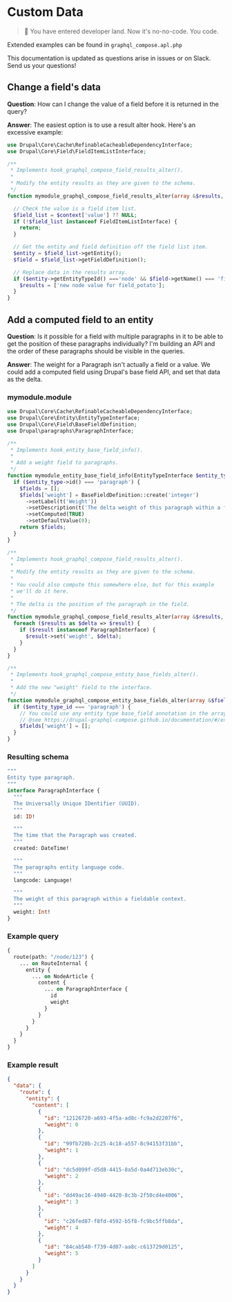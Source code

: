 # Custom Data

> :partying_face: You have entered developer land. Now it's no-no-code. You code.

Extended examples can be found in `graphql_compose.apl.php`

This documentation is updated as questions arise in issues or on Slack. Send us your questions!

## Change a field's data

**Question**: How can I change the value of a field before it is returned in the query?

**Answer**: The easiest option is to use a result alter hook. Here's an excessive example:

```php
use Drupal\Core\Cache\RefinableCacheableDependencyInterface;
use Drupal\Core\Field\FieldItemListInterface;

/**
 * Implements hook_graphql_compose_field_results_alter().
 *
 * Modify the entity results as they are given to the schema.
 */
function mymodule_graphql_compose_field_results_alter(array &$results, array $context, RefinableCacheableDependencyInterface $metadata): void {

  // Check the value is a field item list.
  $field_list = $context['value'] ?? NULL;
  if (!$field_list instanceof FieldItemListInterface) {
    return;
  }

  // Get the entity and field definition off the field list item.
  $entity = $field_list->getEntity();
  $field = $field_list->getFieldDefinition();

  // Replace data in the results array.
  if ($entity->getEntityTypeId() ==='node' && $field->getName() === 'field_potato') {
    $results = ['new node value for field_potato'];
  }
}
```

## Add a computed field to an entity

**Question**: Is it possible for a field with multiple paragraphs in it to be able to get the position of these paragraphs individually? I'm building an API and the order of these paragraphs should be visible in the queries.

**Answer**: The weight for a Paragraph isn't actually a field or a value. We could add a computed field using Drupal's base field API, and set that data as the delta.

<!-- tabs:start -->

### **mymodule.module**

```php
use Drupal\Core\Cache\RefinableCacheableDependencyInterface;
use Drupal\Core\Entity\EntityTypeInterface;
use Drupal\Core\Field\BaseFieldDefinition;
use Drupal\paragraphs\ParagraphInterface;

/**
 * Implements hook_entity_base_field_info().
 *
 * Add a weight field to paragraphs.
 */
function mymodule_entity_base_field_info(EntityTypeInterface $entity_type): ?array {
  if ($entity_type->id() === 'paragraph') {
    $fields = [];
    $fields['weight'] = BaseFieldDefinition::create('integer')
      ->setLabel(t('Weight'))
      ->setDescription(t('The delta weight of this paragraph within a fielded context.'))
      ->setComputed(TRUE)
      ->setDefaultValue(0);
    return $fields;
  }
}

/**
 * Implements hook_graphql_compose_field_results_alter().
 *
 * Modify the entity results as they are given to the schema.
 *
 * You could also compute this somewhere else, but for this example
 * we'll do it here.
 *
 * The delta is the position of the paragraph in the field.
 */
function mymodule_graphql_compose_field_results_alter(array &$results, array $context, RefinableCacheableDependencyInterface $metadata): void {
  foreach ($results as $delta => $result) {
    if ($result instanceof ParagraphInterface) {
      $result->set('weight', $delta);
    }
  }
}

/**
 * Implements hook_graphql_compose_entity_base_fields_alter().
 *
 * Add the new "weight" field to the interface.
 */
function mymodule_graphql_compose_entity_base_fields_alter(array &$fields, string $entity_type_id): void {
  if ($entity_type_id === 'paragraph') {
    // You could use any entity type base_field annotation in the array.
    // @see https://drupal-graphql-compose.github.io/documentation/#/extending/entity_type
    $fields['weight'] = [];
  }
}
```

### **Resulting schema**

```graphql
"""
Entity type paragraph.
"""
interface ParagraphInterface {
  """
  The Universally Unique IDentifier (UUID).
  """
  id: ID!

  """
  The time that the Paragraph was created.
  """
  created: DateTime!

  """
  The paragraphs entity language code.
  """
  langcode: Language!

  """
  The weight of this paragraph within a fieldable context.
  """
  weight: Int!
}
```

### **Example query**

```graphql
{
  route(path: "/node/123") {
    ... on RouteInternal {
      entity {
        ... on NodeArticle {
          content {
            ... on ParagraphInterface {
              id
              weight
            }
          }
        }
      }
    }
  }
}
```

### **Example result**

```json
{
  "data": {
    "route": {
      "entity": {
        "content": [
          {
            "id": "12126720-a693-4f5a-ad8c-fc9a2d2207f6",
            "weight": 0
          },
          {
            "id": "99fb720b-2c25-4c18-a557-8c94153f31bb",
            "weight": 1
          },
          {
            "id": "dc5d099f-d5d8-4415-8a5d-0a4d713eb30c",
            "weight": 2
          },
          {
            "id": "dd49ac16-4940-4420-8c3b-2f50cd4e4006",
            "weight": 3
          },
          {
            "id": "c26fed87-f8fd-4592-b5f8-fc9bc5ffb8da",
            "weight": 4
          },
          {
            "id": "84cab540-f739-4d07-aa8c-c613729d0125",
            "weight": 5
          }
        ]
      }
    }
  }
}
```

<!-- tabs:end -->
